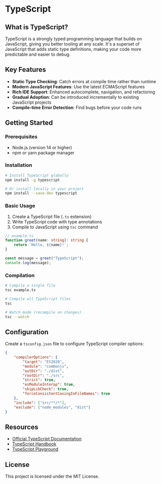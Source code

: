 # TypeScript

## What is TypeScript?

TypeScript is a strongly typed programming language that builds on JavaScript, giving you better tooling at any scale. It's a superset of JavaScript that adds static type definitions, making your code more predictable and easier to debug.

## Key Features

- **Static Type Checking**: Catch errors at compile time rather than runtime
- **Modern JavaScript Features**: Use the latest ECMAScript features
- **Rich IDE Support**: Enhanced autocomplete, navigation, and refactoring
- **Gradual Adoption**: Can be introduced incrementally to existing JavaScript projects
- **Compile-time Error Detection**: Find bugs before your code runs

## Getting Started

### Prerequisites

- Node.js (version 14 or higher)
- npm or yarn package manager

### Installation

```bash
# Install TypeScript globally
npm install -g typescript

# Or install locally in your project
npm install --save-dev typescript
```

### Basic Usage

1. Create a TypeScript file (`.ts` extension)
2. Write TypeScript code with type annotations
3. Compile to JavaScript using `tsc` command

```typescript
// example.ts
function greet(name: string): string {
    return `Hello, ${name}!`;
}

const message = greet("TypeScript");
console.log(message);
```

### Compilation

```bash
# Compile a single file
tsc example.ts

# Compile all TypeScript files
tsc

# Watch mode (recompile on changes)
tsc --watch
```

## Configuration

Create a `tsconfig.json` file to configure TypeScript compiler options:

```json
{
    "compilerOptions": {
        "target": "ES2020",
        "module": "commonjs",
        "outDir": "./dist",
        "rootDir": "./src",
        "strict": true,
        "esModuleInterop": true,
        "skipLibCheck": true,
        "forceConsistentCasingInFileNames": true
    },
    "include": ["src/**/*"],
    "exclude": ["node_modules", "dist"]
}
```

## Resources

- [Official TypeScript Documentation](https://www.typescriptlang.org/docs/)
- [TypeScript Handbook](https://www.typescriptlang.org/docs/handbook/intro.html)
- [TypeScript Playground](https://www.typescriptlang.org/play)

## License

This project is licensed under the MIT License.